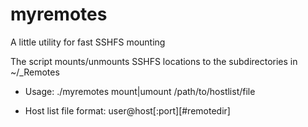myremotes
=========

A little utility for fast SSHFS mounting

The script mounts/unmounts SSHFS locations
to the subdirectories in ~/_Remotes

* Usage: ./myremotes mount|umount /path/to/hostlist/file

* Host list file format: user@host[:port][#remotedir]
